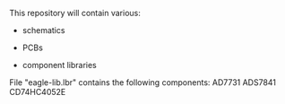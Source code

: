 This repository will contain various:
	
- schematics

- PCBs

- component libraries

File "eagle-lib.lbr" contains the following components:
AD7731
ADS7841
CD74HC4052E
